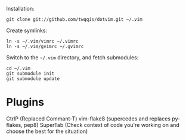 Installation:

    git clone git://github.com/twqqis/dotvim.git ~/.vim

Create symlinks:

    ln -s ~/.vim/vimrc ~/.vimrc
    ln -s ~/.vim/gvimrc ~/.gvimrc

Switch to the `~/.vim` directory, and fetch submodules:

    cd ~/.vim
    git submodule init
    git submodule update

Plugins
========================

CtrlP      (Replaced Commant-T)
vim-flake8 (supercedes and replaces py-flakes, pep8)
SuperTab   (Check context of code you're working on and choose the best for the situation)
